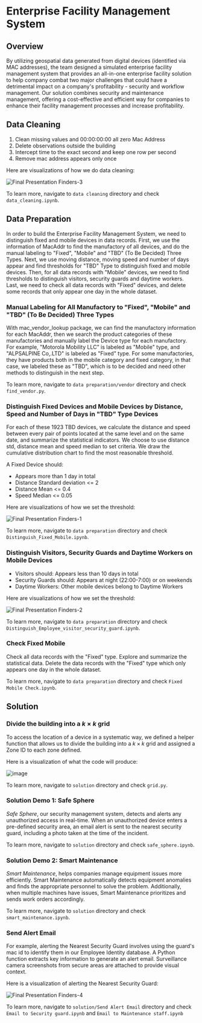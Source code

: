 # Enterprise Facility Management System

## Overview
By utilizing geospatial data generated from digital devices (identified via MAC addresses), the team designed a simulated enterprise facility management system that provides an all-in-one enterprise facility solution to help company combat two major challenges that could have a detrimental impact on a company's profitability - security and workflow management. Our solution combines security and maintenance management, offering a cost-effective and efficient way for companies to enhance their facility management processes and increase profitability.  

## Data Cleaning
1. Clean missing values and 00:00:00:00 all zero Mac Address
2. Delete observations outside the building
3. Intercept time to the exact second and keep one row per second
4. Remove mac address appears only once

Here are visualizations of how we do data cleaning:  

![Final Presentation Finders-3](https://github.com/alyciaqiu/enterprise-facility-mngtment-sys/assets/136132782/b300b111-85cb-4ef6-9173-61ca6f70a935)

To learn more, navigate to `data cleaning` directory and check `data_cleaning.ipynb`.

## Data Preparation

In order to build the Enterprise Facility Management System, we need to distinguish fixed and mobile devices in data records. First, we use the information of MacAddr to find the manufactory of all devices, and do the manual labeling to "Fixed", "Mobile" and "TBD" (To Be Decided) Three Types. Next, we use moving distance, moving speed and number of days appear and find thresholds for "TBD" Type to distinguish fixed and mobile devices. Then, for all data records with "Mobile" devices, we need to find thresholds to distinguish visitors, security guards and daytime workers. Last, we need to check all data records with "Fixed" devices, and delete some records that only appear one day in the whole dataset.

### Manual Labeling for All Manufactory to "Fixed", "Mobile" and "TBD" (To Be Decided) Three Types

With mac_vendor_lookup package, we can find the manufactory information for each MacAddr, then we search the product categories of these manufactories and manually label the Device type for each manufactory. For example, "Motorola Mobility LLC" is labeled as "Mobile" type, and "ALPSALPINE Co,.LTD" is labeled as "Fixed" type. For some manufactories, they have products both in the mobile category and fixed category, in that case, we labeled these as "TBD", which is to be decided and need other methods to distinguish in the next step.

To learn more, navigate to `data preparation/vendor` directory and check `find_vendor.py`.

### Distinguish Fixed Devices and Mobile Devices by Distance, Speed and Number of Days in "TBD" Type Devices

For each of these 1923 TBD devices, we calculate the distance and speed between every pair of points located at the same level and on the same date, and summarize the statistical indicators. We choose to use distance std, distance mean and speed median to set criteria. We draw the cumulative distribution chart to find the most reasonable threshold. 

A Fixed Device should:
- Appears more than 1 day in total
- Distance Standard deviation <= 2 
- Distance Mean <= 0.4
- Speed Median <= 0.05

Here are visualizations of how we set the threshold:  

![Final Presentation Finders-1](https://github.com/alyciaqiu/enterprise-facility-mngtment-sys/assets/136132782/8d2c15fb-6ac5-4638-afe6-34256cabb57c)

To learn more, navigate to `data preparation` directory and check `Distinguish_Fixed_Mobile.ipynb`.

### Distinguish Visitors, Security Guards and Daytime Workers on Mobile Devices 

- Visitors should: Appears less than 10 days in total
- Security Guards should: Appears at night (22:00-7:00) or on weekends
- Daytime Workers: Other mobile devices belong to Daytime Workers

Here are visualizations of how we set the threshold:

![Final Presentation Finders-2](https://github.com/alyciaqiu/enterprise-facility-mngtment-sys/assets/136132782/e3ea26e7-41fd-4d5a-b148-eb9b774276b8)

To learn more, navigate to `data preparation` directory and check `Distinguish_Employee_visitor_security_guard.ipynb`.

### Check Fixed Mobile 

Check all data records with the "Fixed" type. Explore and summarize the statistical data. Delete the data records with the "Fixed" type which only appears one day in the whole dataset.

To learn more, navigate to `data preparation` directory and check `Fixed Mobile Check.ipynb`.

## Solution

### Divide the building into a $k \times k$ grid
To access the location of a device in a systematic way, we defined a helper function that allows us to divide the building into a $k \times k$ grid and assigned a Zone ID to each zone defined.  

Here is a visualization of what the code will produce:  

![image](https://github.com/alyciaqiu/enterprise-facility-mngtment-sys/assets/129646186/3df5db38-4fe9-459b-8e22-ffc4ddb96def)  

To learn more, navigate to `solution` directory and check `grid.py`.

### Solution Demo 1: Safe Sphere
_Safe Sphere_, our security management system, detects and alerts any unauthorized access in real-time. When an unauthorized device enters a pre-defined security area, an email alert is sent to the nearest security guard, including a photo taken at the time of the incident.  

To learn more, navigate to `solution` directory and check `safe_sphere.ipynb`.

### Solution Demo 2: Smart Maintenance
_Smart Maintenance_, helps companies manage equipment issues more efficiently. Smart Maintenance automatically detects equipment anomalies and finds the appropriate personnel to solve the problem. Additionally, when multiple machines have issues, Smart Maintenance prioritizes and sends work orders accordingly.  

To learn more, navigate to `solution` directory and check `smart_maintenance.ipynb`.

### Send Alert Email
For example, alerting the Nearest Security Guard involves using the guard's mac id to identify them in our Employee Identity database. A Python function extracts key information to generate an alert email. Surveillance camera screenshots from secure areas are attached to provide visual context.

Here is a visualization of alerting the Nearest Security Guard:  

![Final Presentation Finders-4](https://github.com/alyciaqiu/enterprise-facility-mngtment-sys/assets/136132782/80e63c37-f7b1-4bc5-93e6-8bd3e64514f2)

To learn more, navigate to `solution/Send Alert Email` directory and check `Email to Security guard.ipynb` and `Email to Maintenance staff.ipynb`
